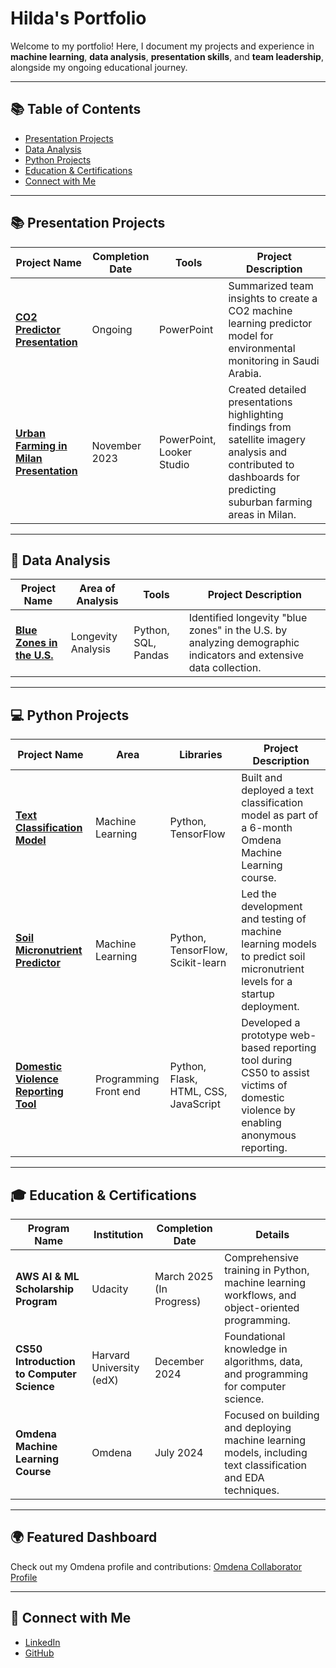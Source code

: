 # Hilda's Portfolio

Welcome to my portfolio! Here, I document my projects and experience in **machine learning**, **data analysis**, **presentation skills**, and **team leadership**, alongside my ongoing educational journey.

---

## 📚 Table of Contents

- [Presentation Projects](#-presentation-projects)
- [Data Analysis](#-data-analysis)
- [Python Projects](#-python-projects)
- [Education & Certifications](#-education--certifications)
- [Connect with Me](#-connect-with-me)

---

## 📚 Presentation Projects

| Project Name                                                                                                                             | Completion Date | Tools                            | Project Description                                                                                                                             |
| ---------------------------------------------------------------------------------------------------------------------------------------- | --------------- | -------------------------------- | ----------------------------------------------------------------------------------------------------------------------------------------------- |
| **[CO2 Predictor Presentation](https://github.com/OmdenaAI/IPAGE/tree/main/notebooks/task_3_model_development_and_training/by-Hilda)**                | Ongoing         | PowerPoint                       | Summarized team insights to create a CO2 machine learning predictor model for environmental monitoring in Saudi Arabia.                         |
| **[Urban Farming in Milan Presentation](https://github.com/OmdenaAI/IPAGE/tree/main/notebooks/task_3_model_development_and_training/by-Hilda)**       | November 2023   | PowerPoint, Looker Studio                  | Created detailed presentations highlighting findings from satellite imagery analysis and contributed to dashboards for predicting suburban farming areas in Milan. |

---

## 🔢 Data Analysis

| Project Name                                                                                                                     | Area of Analysis   | Tools               | Project Description                                                                                                                      |
| -------------------------------------------------------------------------------------------------------------------------------- | ------------------ | ------------------- | ---------------------------------------------------------------------------------------------------------------------------------------- |
| **[Blue Zones in the U.S.](https://github.com/HildaPosada/SanJoseUSAChapter_BlueZoneProject/blob/main/Non_imputated_EDA.ipynb)** | Longevity Analysis | Python, SQL, Pandas | Identified longevity "blue zones" in the U.S. by analyzing demographic indicators and extensive data collection.                         |

---

## 💻 Python Projects

| Project Name                                                                                                                  | Area                  | Libraries                            | Project Description                                                                                                                 |
| ----------------------------------------------------------------------------------------------------------------------------- | --------------------- | ------------------------------------ | ----------------------------------------------------------------------------------------------------------------------------------- |
| **[Text Classification Model](https://github.com/HildaPosada/Streamlit-NLP-Omdenaschool)**                                    | Machine Learning      | Python, TensorFlow                   | Built and deployed a text classification model as part of a 6-month Omdena Machine Learning course.                                 |
| **[Soil Micronutrient Predictor](https://github.com/OmdenaAI/IPAGE/tree/main/notebooks/task_3_model_development_and_training/by-Hilda)**                       | Machine Learning | Python, TensorFlow, Scikit-learn | Led the development and testing of machine learning models to predict soil micronutrient levels for a startup deployment. |
| **[Domestic Violence Reporting Tool](https://github.com/HildaPosada/Domestic-Violence-Reporting-Tool)**                       | Programming Front end | Python, Flask, HTML, CSS, JavaScript | Developed a prototype web-based reporting tool during CS50 to assist victims of domestic violence by enabling anonymous reporting. |

---

## 🎓 Education & Certifications

| Program Name                              | Institution              | Completion Date          | Details                                                                                                      |
| ----------------------------------------- | ------------------------ | ------------------------ | ------------------------------------------------------------------------------------------------------------ |
| **AWS AI & ML Scholarship Program**       | Udacity                  | March 2025 (In Progress) | Comprehensive training in Python, machine learning workflows, and object-oriented programming.               |
| **CS50 Introduction to Computer Science** | Harvard University (edX) | December 2024            | Foundational knowledge in algorithms, data, and programming for computer science.                            |
| **Omdena Machine Learning Course**        | Omdena                   | July 2024                | Focused on building and deploying machine learning models, including text classification and EDA techniques. |

---

## 🌍 Featured Dashboard

Check out my Omdena profile and contributions: [Omdena Collaborator Profile](https://collaborator.omdena.com/collaborator-profile/67383)

---

## 📨 Connect with Me

- [LinkedIn](https://www.linkedin.com/in/hildaposada/)
- [GitHub](https://github.com/hildaposada)

